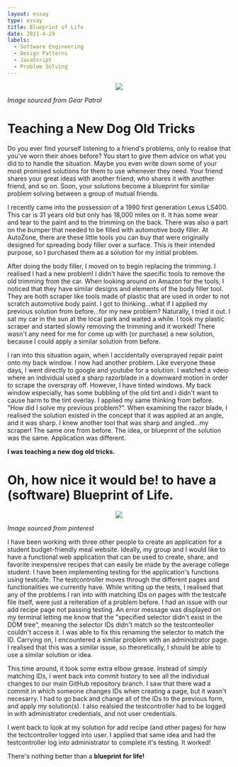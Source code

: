```yaml
---
layout: essay
type: essay
title: Blueprint of Life
date: 2021-4-29
labels:
  - Software Engineering
  - Design Patterns
  - JavaScript
  - Problem Solving
---
```

<p align="center">
<img src= "https://hips.hearstapps.com/amv-prod-gp.s3.amazonaws.com/gearpatrol/wp-content/uploads/2019/09/1990-Lexus-LS400-gear-patrol-lead-featured.jpg"
</p>
  
*Image sourced from Gear Patrol*

# Teaching a New Dog Old Tricks
 Do you ever find yourself listening to a friend's problems, only to realise that you've worn their shoes before? You start to give them advice on what you did to 
 to handle the situation. Maybe you even write down some of your most promised solutions for them to use whenever they need. Your friend shares your great ideas   with another friend, who shares it with another friend, and so on. Soon, your solutions become a blueprint for similar problem solving between a group of mutual friends.
 
I recently came into the possession of a 1990 first generation Lexus LS400. This car is 31 years old but only has 18,000 miles on it. It has some wear and tear to the paint and to the trimming on the back. There was also a part on the bumper that needed to be filled with automotive body filler. At AutoZone, there are these little tools you can buy that were originally designed for spreading body filler over a surface. This is their intended purpose, so I purchased them as a solution for my initial problem. 

After doing the body filler, I moved on to begin replacing the trimming. I realised I had a new problem! I didn't have the specific tools to remove the old trimming from the car. When looking around on Amazon for the tools, I noticed that they have similar designs and elements of the body filler tool. They are both scraper like tools made of plastic that are used in order to not scratch automotive body paint. I got to thinking...what if I applied my previous solution from before...for my new problem? Naturally, I tried it out. I sat my car in the sun at the local park and waited a while. I took my plastic scraper and started slowly removing the trimming and it worked! There wasn't any need for me for come up with (or purchase) a new solution, because I could apply a similar solution from before. 

I ran into this situation again, when I accidentally oversprayed repair paint onto my back window. I now had another problem. Like everyone these days, I went directly to google and youtube for a solution. I watched a vdeio where an individual used a sharp razorblade in a downward motion in order to scrape the overspray off. However, I have tinted windows. My back window especially, has some bubbling of the old tint and i didn't want to cause harm to the tint overlay. I applied my same thinking from before. "How did I solve my previous problem?". When examining the razor blade, I realised the solution existed in the concept that it was applied at an angle, and it was sharp. I knew another tool that was sharp and angled...my scraper! The same one from before. The idea, or blueprint of the solution was the same. Application was different.

**I was teaching a new dog old tricks.**


# Oh, how nice it would be! to have a (software) Blueprint of Life. 

<p align="center">
<img src= "https://i.pinimg.com/originals/6c/90/28/6c90288d7e10d46d18895f17f420a92c.gif"
</p>

*Image sourced from pinterest*

I have been working with three other people to create an application for a student budget-friendly meal website. Ideally, my group and I would like to have a functional web application that can be used to create, share, and favorite inexpensive recipes that can easily be made by the average college student. I have been implementing testing for the application's functions using testcafe. The testcontroller moves through the different pages and functionalities we currently have. 
While writing up the tests, I realised that any of the problems I ran into with matching IDs on pages with the testcafe file itself, were just a reiteration of a problem before. I had an issue with our add recipe page not passing testing. An error message was displayed on my terminal letting me know that the "specified selector didn't exist in the DOM tree", meaning the selector IDs didn't match so the testconteoller couldn't access it. 
I was able to fix this renaming the selector to match the ID. Carrying on, I encountered a similar problem with an administrator page. I realised that this was a similar issue, so theoretically, I should be able to use a similar solution or idea. 

This time around, it took some extra elbow grease. Instead of simply matching IDs, I went back into commit history to see all the individual changes to our main GitHub repository branch. I saw that there wad a commit in which someone changes IDs when creating a page, but it wasn't necesarry. I had to go back and change all of the IDs to the previous form, and apply my solution(s). I also realsied the testcontroller had to be logged in with administrator credentials, and not user credentials. 

I went back to look at my solution for add recipe (and other pages) for how the tectcontroller logged into user. I applied that same idea and had the testcontroller log into administrator to complete it's testing. It worked! 

There's nothing better than a **blueprint for life!**



 

